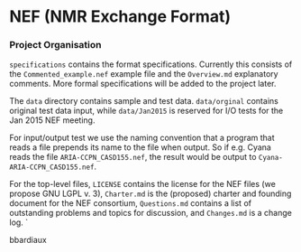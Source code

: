 NEF (NMR Exchange Format)
=========================

### Project Organisation

`specifications` contains the format specifications. Currently this consists of the `Commented_example.nef` example file and the `Overview.md` explanatory comments. More formal specifications will be added to the project later.

The `data` directory contains sample and test data.
 `data/orginal` contains original test data input, while `data/Jan2015` is reserved for I/O tests for the Jan 2015 NEF meeting.

For input/output test we use the naming convention that a program that reads a file prepends its name to the file when output. So if e.g. Cyana reads the file `ARIA-CCPN_CASD155.nef`, the result would be output to `Cyana-ARIA-CCPN_CASD155.nef`.

For the top-level files, `LICENSE` contains the license for the NEF files (we propose GNU LGPL v. 3), `Charter.md` is the (proposed) charter and founding document for the NEF consortium, `Questions.md` contains a list of outstanding problems and topics for discussion, and `Changes.md` is a change log.
`

bbardiaux
